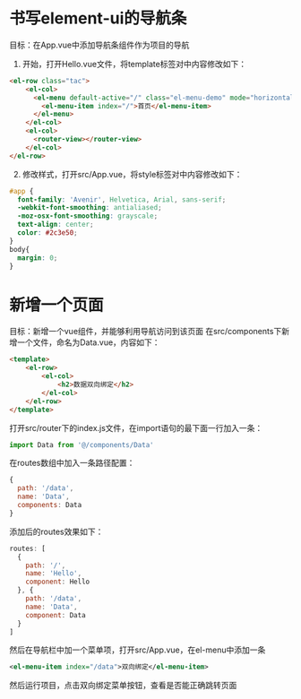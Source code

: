 # 书写element-ui的导航条

目标：在App.vue中添加导航条组件作为项目的导航
1. 开始，打开Hello.vue文件，将template标签对中内容修改如下：

```html
<el-row class="tac">
    <el-col>
      <el-menu default-active="/" class="el-menu-demo" mode="horizontal" theme="dark">
        <el-menu-item index="/">首页</el-menu-item>
      </el-menu>
    </el-col>
    <el-col>
      <router-view></router-view>
    </el-col>
</el-row>
```
2. 修改样式，打开src/App.vue，将style标签对中内容修改如下：
```css
#app {
  font-family: 'Avenir', Helvetica, Arial, sans-serif;
  -webkit-font-smoothing: antialiased;
  -moz-osx-font-smoothing: grayscale;
  text-align: center;
  color: #2c3e50;
}
body{
  margin: 0;
}
```
# 新增一个页面
目标：新增一个vue组件，并能够利用导航访问到该页面
在src/components下新增一个文件，命名为Data.vue，内容如下：
```html
<template>
    <el-row>
        <el-col>
            <h2>数据双向绑定</h2>
        </el-col>
    </el-row>
</template>
```
打开src/router下的index.js文件，在import语句的最下面一行加入一条：
```js
import Data from '@/components/Data'
```
在routes数组中加入一条路径配置：
```js
{
  path: '/data',
  name: 'Data',
  components: Data
}
```
添加后的routes效果如下：
```js
routes: [
  {
    path: '/',
    name: 'Hello',
    component: Hello
  }, {
    path: '/data',
    name: 'Data',
    component: Data
  }
]
```
然后在导航栏中加一个菜单项，打开src/App.vue，在el-menu中添加一条
```xml
<el-menu-item index="/data">双向绑定</el-menu-item>
```
然后运行项目，点击双向绑定菜单按钮，查看是否能正确跳转页面